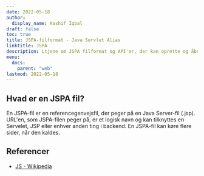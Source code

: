 ```yaml
---
date: 2022-05-18
author:
  display_name: Kashif Iqbal
draft: false
toc: true
title: JSPA-filformat - Java Servlet Alias
linktitle: JSPA
description: Ltjene om JSPA filformat og API'er, der kan oprette og åbne JSPA fils.
menu:
  docs:
    parent: "web"
lastmod: 2022-05-18
---
```


## Hvad er en JSPA fil?

En JSPA-fil er en referencegenvejsfil, der peger på en Java Server-fil (.jsp). URL'en, som JSPA-filen peger på, er et logisk navn og kan tilknyttes en Servelet, JSP eller enhver anden ting i backend. En JSPA-fil kan køre flere sider, når den kaldes.

## Referencer ##

- [JS - Wikipedia](https://en.wikipedia.org/wiki/JavaScript)


